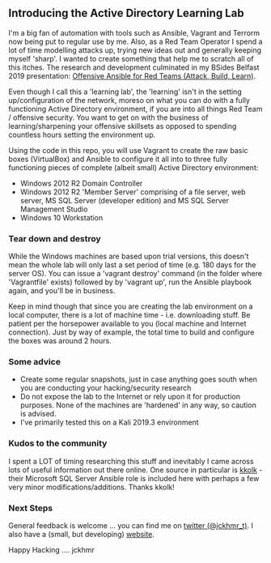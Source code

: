 ## Introducing the Active Directory Learning Lab

I'm a big fan of automation with tools such as Ansible, Vagrant and Terrorm now being put to regular use by me.  Also, as a Red Team Operator I spend a lot of time modelling attacks up, trying new ideas out and generally keeping myself 'sharp'.  I wanted to create something that help me to scratch all of this itches. The research and development culminated in my BSides Belfast 2019 presentation: <a href="https://github.com/jckhmr/presentations/blob/master/BSidesBelfast2019_Final_Optimized.pptx?raw=true" target="_blank">Offensive Ansible for Red Teams (Attack, Build, Learn)</a>.  

Even though I call this a 'learning lab', the 'learning' isn't in the setting up/configuration of the network, moreso on what you can do with a fully functioning Active Directory environment, if you are into all things Red Team / offensive security.  You want to get on with the business of learning/sharpening your offensive skillsets as opposed to spending countless hours setting the environment up.

Using the code in this repo, you will use Vagrant to create the raw basic boxes (VirtualBox) and Ansible to configure it all into to three fully functioning pieces of complete (albeit small) Active Directory environment:

- Windows 2012 R2 Domain Controller
- Windows 2012 R2 'Member Server' comprising of a file server, web server, MS SQL Server (developer edition) and MS SQL Server Management Studio
- Windows 10 Workstation

### Tear down and destroy
While the Windows machines are based upon trial versions, this doesn't mean the whole lab will only last a set period of time (e.g. 180 days for the server OS).  You can issue a 'vagrant destroy' command (in the folder where 'Vagrantfile' exists) followed by by 'vagrant up', run the Ansible playbook again, and you'll be in business.  

Keep in mind though that since you are creating the lab environment on a local computer, there is a lot of machine time - i.e. downloading stuff.  Be patient per the horsepower available to you (local machine and Internet connection).  Just by way of example, the total time to build and configure the boxes was around 2 hours.  

### Some advice
- Create some regular snapshots, just in case anything goes south when you are conducting your hacking/security research
- Do not expose the lab to the Internet or rely upon it for production purposes.  None of the machines are 'hardened' in any way, so caution is advised.
- I've primarily tested this on a Kali 2019.3 environment

### Kudos to the community
I spent a LOT of timing researching this stuff and inevitably I came across lots of useful information out there online.  One source in particular is <a href="https://github.com/kkolk" target="_blank">kkolk</a> - their Microsoft SQL Server Ansible role is included here with perhaps a few very minor modifications/additions. Thanks kkolk! 

### Next Steps
General feedback is welcome ... you can find me on <a href="https://twitter.com/jckhmr_t" target="_blank">twitter (@jckhmr_t)</a>. I also have a (small, but developing) <a href="https://jckhmr.net" target="_blank">website</a>.  

Happy Hacking .... jckhmr 
